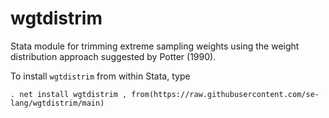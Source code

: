 # wgtdistrim
Stata module for trimming extreme sampling weights using the weight distribution approach suggested by Potter (1990).

To install `wgtdistrim` from within Stata, type

    . net install wgtdistrim , from(https://raw.githubusercontent.com/se-lang/wgtdistrim/main)
